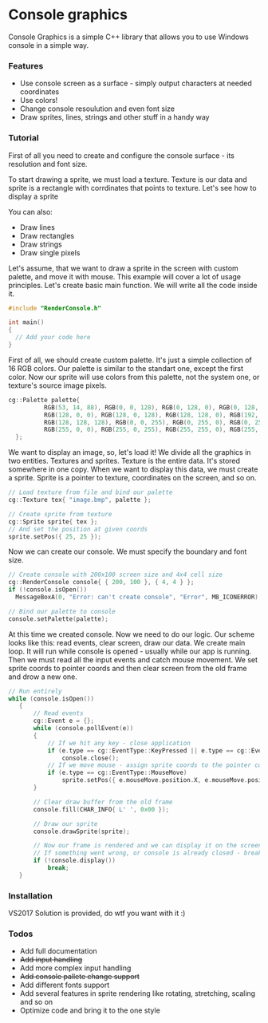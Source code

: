 # Console graphics

Console Graphics is a simple C++ library that allows you to use Windows console in a simple way.

### Features
  - Use console screen as a surface - simply output characters at needed coordinates
  - Use colors!
  - Сhange console resoulution and even font size
  - Draw sprites, lines, strings and other stuff in a handy way

### Tutorial
  First of all you need to create and configure the console surface - its resolution and font size.
  
  To start drawing a sprite, we must load a texture. Texture is our data and sprite is a rectangle with corrdinates that points to texture.
  Let's see how to display a sprite

  You can also:
  - Draw lines
  - Draw rectangles
  - Draw strings
  - Draw single pixels

  Let's assume, that we want to draw a sprite in the screen with custom palette, and move it with mouse. This example will cover a lot of usage principles.
  Let's create basic main function. We will write all the code inside it.

  ```C++
#include "RenderConsole.h"

int main()
{
	// Add your code here
}
  ```

  First of all, we should create custom palette. It's just a simple collection of 16 RGB colors. Our palette is similar to the standart one, except the first color.
  Now our sprite will use colors from this palette, not the system one, or texture's source image pixels.

  ```C++
  cg::Palette palette{
			RGB(53, 14, 88), RGB(0, 0, 128), RGB(0, 128, 0), RGB(0, 128, 128),
			RGB(128, 0, 0), RGB(128, 0, 128), RGB(128, 128, 0), RGB(192, 192, 192),
			RGB(128, 128, 128), RGB(0, 0, 255), RGB(0, 255, 0), RGB(0, 255, 255),
			RGB(255, 0, 0), RGB(255, 0, 255), RGB(255, 255, 0), RGB(255, 255, 255)
	};
  ```

  We want to display an image, so, let's load it! We divide all the graphics in two entities. Textures and sprites. Texture is the entire data. It's stored somewhere in one copy.
  When we want to display this data, we must create a sprite. Sprite is a pointer to texture, coordinates on the screen, and so on.

  ```C++
// Load texture from file and bind our palette
cg::Texture tex{ "image.bmp", palette };

// Create sprite from texture
cg::Sprite sprite{ tex };
// And set the position at given coords
sprite.setPos({ 25, 25 });
  ```

  Now we can create our console. We must specify the boundary and font size.
  ```C++
// Create console with 200x100 screen size and 4x4 cell size
cg::RenderConsole console{ { 200, 100 }, { 4, 4 } };
if (!console.isOpen())
	MessageBoxA(0, "Error: can't create console", "Error", MB_ICONERROR);

// Bind our palette to console
console.setPalette(palette);
  ```

  At this time we created console. Now we need to do our logic. Our scheme looks like this: read events, clear screen, draw our data.
  We create main loop. It will run while console is opened - usually while our app is running.
  Then we must read all the input events and catch mouse movement.
  We set sprite coords to pointer coords and then clear screen from the old frame and drow a new one.
 
 ```C++
 // Run entirely
 while (console.isOpen())
	{
		// Read events
		cg::Event e = {};
		while (console.pollEvent(e))
		{
			// If we hit any key - close application
			if (e.type == cg::EventType::KeyPressed || e.type == cg::EventType::MouseClick)
				console.close();
			// If we move mouse - assign sprite coords to the pointer coords
			if (e.type == cg::EventType::MouseMove)
				sprite.setPos({ e.mouseMove.position.X, e.mouseMove.position.Y });
		}

		// Clear draw buffer from the old frame
		console.fill(CHAR_INFO{ L' ', 0x00 });

		// Draw our sprite
		console.drawSprite(sprite);

		// Now our frame is rendered and we can display it on the screen.
		// If something went wrong, or console is already closed - break the main loop
		if (!console.display())
			break;
	}
 ```

### Installation
VS2017 Solution is provided, do wtf you want with it :)

### Todos
 - Add full documentation
 - ~~Add input handling~~
 - Add more complex input handling
 - ~~Add console pallete change support~~
 - Add different fonts support
 - Add several features in sprite rendering like rotating, stretching, scaling and so on
 - Optimize code and bring it to the one style
